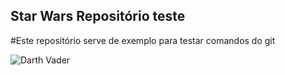 ## Star Wars Repositório teste

#Este repositório serve de exemplo para testar comandos do git

![Darth Vader](./darthVader.png)
